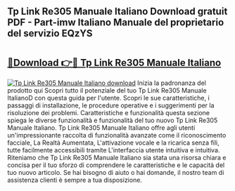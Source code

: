 ## Tp Link Re305 Manuale Italiano Download gratuit PDF - Part-imw Italiano Manuale del proprietario del servizio EQzYS

# <h2><a href="http://dfa5cd3.blite.top/?on=Tp+Link+Re305+Manuale+Italiano">🔗Download 👉🔴 Tp Link Re305 Manuale Italiano</a></h2>

[![Tp Link Re305 Manuale Italiano download](https://i.imgur.com/lujVjoI.png)](http://dfa5cd3.blite.top/?on=Tp+Link+Re305+Manuale+Italiano)
Inizia la padronanza del prodotto qui Scopri tutto il potenziale del tuo Tp Link Re305 Manuale ItalianoD con questa guida per l'utente. Scopri le sue caratteristiche, i passaggi di installazione, le procedure operative e i suggerimenti per la risoluzione dei problemi. Caratteristiche e funzionalità questa sezione spiega le diverse funzionalità e funzionalità del tuo nuovo Tp Link Re305 Manuale Italiano. Tp Link Re305 Manuale Italiano offre agli utenti un'impressionante raccolta di funzionalità avanzate come il riconoscimento facciale, La Realtà Aumentata, L'attivazione vocale e la ricarica senza fili, tutte facilmente accessibili tramite L'interfaccia utente intuitiva e intuitiva. Riteniamo che Tp Link Re305 Manuale Italiano sia stata una risorsa chiara e concisa per il tuo sforzo di comprendere le caratteristiche e le capacità del tuo nuovo articolo. Se hai bisogno di aiuto o hai domande, il nostro team di assistenza clienti è sempre a tua disposizione.
